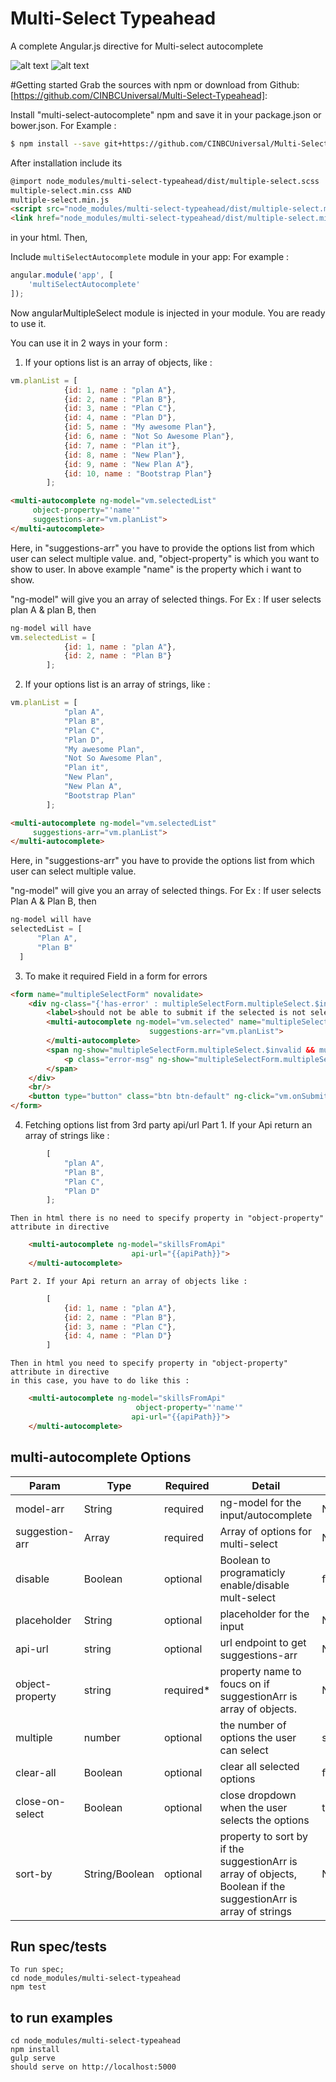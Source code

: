 
# Multi-Select Typeahead
A complete Angular.js directive for Multi-select autocomplete

![alt text](https://github.com/CINBCUniversal/Multi-Select-Typeahead/blob/master/screen_shots/nonSelectedPlan.png)
![alt text](https://github.com/CINBCUniversal/Multi-Select-Typeahead/blob/master/screen_shots/selectedPlan.png)

#Getting started
Grab the sources with  npm or download from Github: [https://github.com/CINBCUniversal/Multi-Select-Typeahead]:


Install "multi-select-autocomplete" npm and save it in your package.json or bower.json.
For Example :

```sh
$ npm install --save git+https://github.com/CINBCUniversal/Multi-Select-Typeahead.git
```

After installation include its 
```html
@import node_modules/multi-select-typeahead/dist/multiple-select.scss
multiple-select.min.css AND
multiple-select.min.js
<script src="node_modules/multi-select-typeahead/dist/multiple-select.min.js"></script>
<link href="node_modules/multi-select-typeahead/dist/multiple-select.min.css" rel="stylesheet">
```
in your html. Then,

Include `multiSelectAutocomplete` module in your app:
For example :

```javascript
angular.module('app', [
    'multiSelectAutocomplete'
]);
```
Now angularMultipleSelect module is injected in your module. You are ready to use it.

You can use it in 2 ways in your form :
1. If your options list is an array of objects, like :

```javascript
vm.planList = [
            {id: 1, name : "plan A"},
            {id: 2, name : "Plan B"},
            {id: 3, name : "Plan C"},
            {id: 4, name : "Plan D"},
            {id: 5, name : "My awesome Plan"},
            {id: 6, name : "Not So Awesome Plan"},
            {id: 7, name : "Plan it"},
            {id: 8, name : "New Plan"},
            {id: 9, name : "New Plan A"},
            {id: 10, name : "Bootstrap Plan"}
        ];
```
```html
<multi-autocomplete ng-model="vm.selectedList"
     object-property="'name'"
     suggestions-arr="vm.planList">
</multi-autocomplete>
```
Here, in "suggestions-arr" you have to provide the options list from which user can select multiple value.
and, "object-property" is which you want to show to user. In above example "name" is the property which i want to show.

"ng-model" will give you an array of selected things.
For Ex : If user selects plan A & plan B, then
```javascript
ng-model will have
vm.selectedList = [
            {id: 1, name : "plan A"},
            {id: 2, name : "Plan B"}
        ];
```
2. If your options list is an array of strings, like :

```javascript
vm.planList = [
            "plan A",
            "Plan B",
            "Plan C",
            "Plan D",
            "My awesome Plan",
            "Not So Awesome Plan",
            "Plan it",
            "New Plan",
            "New Plan A",
            "Bootstrap Plan"
        ];
```
```html
<multi-autocomplete ng-model="vm.selectedList"
     suggestions-arr="vm.planList">
</multi-autocomplete>
```
Here, in "suggestions-arr" you have to provide the options list from which user can select multiple value.

"ng-model" will give you an array of selected things.
For Ex : If user selects Plan A & Plan B, then
```javascript
ng-model will have
selectedList = [
      "Plan A",
      "Plan B"
  ]
```

3. To make it required Field in a form for errors

```html
<form name="multipleSelectForm" novalidate>
    <div ng-class="{'has-error' : multipleSelectForm.multipleSelect.$invalid && multipleSelectForm.multipleSelect.$dirty, 'has-success' : !multipleSelectForm.multipleSelect.$invalid && multipleSelectForm.multipleSelect.$dirty}">
        <label>should not be able to submit if the selected is not selected</label>
        <multi-autocomplete ng-model="vm.selected" name="multipleSelect" required="true"
                               suggestions-arr="vm.planList">
        </multi-autocomplete>
        <span ng-show="multipleSelectForm.multipleSelect.$invalid && multipleSelectForm.multipleSelect.$dirty" class="ng-hide">
            <p class="error-msg" ng-show="multipleSelectForm.multipleSelect.$error.required">Please select something from multiple select field</p>
        </span>
    </div>
    <br/>
    <button type="button" class="btn btn-default" ng-click="vm.onSubmit()">Submit Form</button>
</form>
```

4. Fetching options list from 3rd party api/url
    Part 1. If your Api return an array of strings like :
```javascript
        [
            "plan A",
            "Plan B",
            "Plan C",
            "Plan D"
        ];
```
    Then in html there is no need to specify property in "object-property" attribute in directive
```html
    <multi-autocomplete ng-model="skillsFromApi"
                           api-url="{{apiPath}}">
    </multi-autocomplete>
```

    Part 2. If your Api return an array of objects like :
```javascript
        [
            {id: 1, name : "plan A"},
            {id: 2, name : "Plan B"},
            {id: 3, name : "Plan C"},
            {id: 4, name : "Plan D"}
        ]
```
    Then in html you need to specify property in "object-property" attribute in directive
    in this case, you have to do like this :
```html
    <multi-autocomplete ng-model="skillsFromApi"
                            object-property="'name'"
                           api-url="{{apiPath}}">
    </multi-autocomplete>
```


## multi-autocomplete Options
|Param  |Type	|Required	|Detail| Defaults   	|
|---	|---	|---	|---	|---	|
|model-arr|  String | required | ng-model for the input/autocomplete  |   NA|
|suggestion-arr| Array |required |Array of options for multi-select | NA|
|disable |Boolean | optional  	| Boolean to programaticly enable/disable mult-select| false  	|
|placeholder |String |optional	|placeholder for the input | NA  	|
|api-url | string | optional |url endpoint to get suggestions-arr | NA |
|object-property |string |required*| property name to foucs on if suggestionArr is array of objects.  | NA |
|multiple |number |optional| the number of options the user can select | suggestionArr.length |
|clear-all |Boolean |optional|  clear all selected options| false |
|close-on-select |Boolean |optional|  close dropdown when the user selects the options| true |
|sort-by |String/Boolean |optional|property to sort by if the suggestionArr is array of objects, Boolean if the suggestionArr is array of strings| NA |

## Run spec/tests
    To run spec;
    cd node_modules/multi-select-typeahead
    npm test

## to run examples
    cd node_modules/multi-select-typeahead
    npm install
    gulp serve
    should serve on http://localhost:5000

